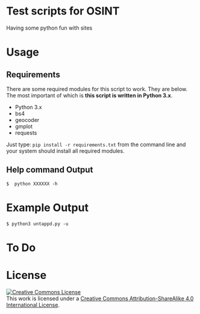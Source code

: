 # Test scripts for OSINT
Having some python fun with sites

# Usage
## Requirements
There are some required modules for this script to work. They are below. The most important of which is __this script is written in Python 3.x__. 

- Python 3.x
- bs4
- geocoder
- gmplot
- requests

Just type: `pip install -r requirements.txt` from the command line and your system should install all required modules.

## Help command Output
```
$  python XXXXXX -h

```

# Example Output
```
$ python3 untappd.py -u 

```

# To Do


# License
<a rel="license" href="http://creativecommons.org/licenses/by-sa/4.0/"><img alt="Creative Commons License" style="border-width:0" src="https://i.creativecommons.org/l/by-sa/4.0/88x31.png" /></a><br />This work is licensed under a <a rel="license" href="http://creativecommons.org/licenses/by-sa/4.0/">Creative Commons Attribution-ShareAlike 4.0 International License</a>.
